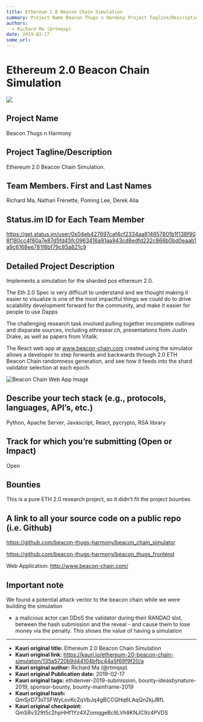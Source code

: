 ```yaml
---
title: Ethereum 2.0 Beacon Chain Simulation
summary: Project Name Beacon Thugs n Harmony Project Tagline/Description Ethereum 2.0 Beacon Chain Simulation. Team Members. First and Last Names Richard Ma, Nathan Frenette, Poming Lee, Derek Alia Status.im ID for Each Team Member https-//get.status.im/user/0x04eb427697caf4cf2334aa814657801b1f138f908f180cc4f60a7e87d5fd45fc0963416a91aa943cd8edfd232c866b0bd0eaab1a9c6168ee781f8bf79c85a821c9 Detailed Project Description Implements a simulation for the sharded pos ethereum 2.0. The Eth 2.0 Spec is very diffi
authors:
  - Richard Ma (@rtmqsp)
date: 2019-02-17
some_url: 
---
```


# Ethereum 2.0 Beacon Chain Simulation

![](https://ipfs.infura.io/ipfs/QmU12FsHAKYo8qVVKwqsw4KGtaqrwQccNfRUVQhSZXjM4m)


## Project Name
Beacon Thugs n Harmony

## Project Tagline/Description
Ethereum 2.0 Beacon Chain Simulation. 

## Team Members. First and Last Names
Richard Ma, Nathan Frenette, Poming Lee, Derek Alia

## Status.im ID for Each Team Member
https://get.status.im/user/0x04eb427697caf4cf2334aa814657801b1f138f908f180cc4f60a7e87d5fd45fc0963416a91aa943cd8edfd232c866b0bd0eaab1a9c6168ee781f8bf79c85a821c9

## Detailed Project Description
Implements a simulation for the sharded pos ethereum 2.0.

The Eth 2.0 Spec is very difficult to understand and we thought making it easier to visualize is one of the most impactful things we could do to drive scalability development forward for the community, and make it easier for people to use Dapps

The challenging research task involved pulling together incomplete outlines and disparate sources, including ethresear.ch, presentations from Justin Drake, as well as papers from Vitalik.

The React web app at www.beacon-chain.com created using the simulator allows a developer to step forwards and backwards through 2.0 ETH Beacon Chain randomness generation, and see how it feeds into the shard validator selection at each epoch.

<img src="https://i.imgur.com/WL1MwSS.png" alt="Beacon Chain Web App Image">

## Describe your tech stack (e.g., protocols, languages, API’s, etc.)
Python,  Apache Server, Javascript, React, pycrypto, RSA library

## Track for which you’re submitting (Open or Impact)
Open

## Bounties
This is a pure ETH 2.0 research project, so it didn't fit the project bounties

## A link to all your source code on a public repo (i.e. Github)
https://github.com/beacon-thugs-harmony/beacon_chain_simulator

https://github.com/beacon-thugs-harmony/beacon_thugs_frontend

Web Application:
http://www.beacon-chain.com/

## Important note
We found a potential attack vector to the beacon chain while we were building the simulation 
- a malicious actor can DDoS the validator during their RANDAO slot, between the hash submission and the reveal - and cause them to lose money via the penalty.
This shows the value of having a simulation






---

- **Kauri original title:** Ethereum 2.0 Beacon Chain Simulation
- **Kauri original link:** https://kauri.io/ethereum-20-beacon-chain-simulation/135a5720b9d44104bfbc44a5f69f9f20/a
- **Kauri original author:** Richard Ma (@rtmqsp)
- **Kauri original Publication date:** 2019-02-17
- **Kauri original tags:** ethdenver-2019-submission, bounty-ideasbynature-2019, sponsor-bounty, bounty-mainframe-2019
- **Kauri original hash:** QmSjrD73sTSFWyLovKcZqVbJq4gBCCQHq6LAqQn2kjJBfL
- **Kauri original checkpoint:** QmSRv329t5c2hpHHf1Yz4XZomqgeBc8LVh9KNJC9z4PVDS



